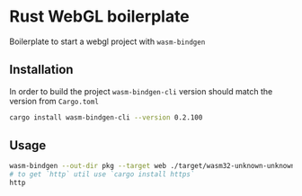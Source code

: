 # Rust WebGL boilerplate

Boilerplate to start a webgl project with `wasm-bindgen`


## Installation

In order to build the project `wasm-bindgen-cli` version should match the version from `Cargo.toml`

```bash
cargo install wasm-bindgen-cli --version 0.2.100
```


## Usage

```bash
wasm-bindgen --out-dir pkg --target web ./target/wasm32-unknown-unknown/debug/webgl_boilerplate.wasm
# to get `http` util use `cargo install https`
http
```
